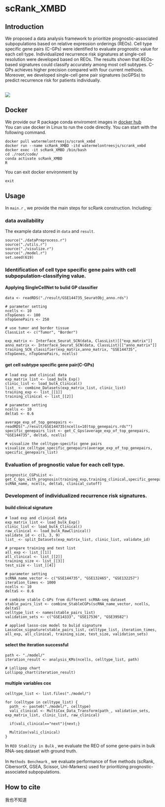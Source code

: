 # scRank_XMBD
## Introduction
We proposed a data analysis framework to prioritize prognostic-associated subpopulations based on relative expression orderings (REOs). Cell type specific gene pairs (C-GPs) were identified to evaluate prognostic value for each cell type. Individualized recurrence risk signatures at single-cell resolution were developed based on REOs. The results shown that REOs-based signatures could classify accurately among most cell subtypes. C-GPs achieves higher precision compared with four current methods. Moreover, we developed single-cell gene pair signatures (scGPSs) to predict recurrence risk for patients individually.<br>
<br>

![](https://github.com/Lin-Yux/scRank_XMBD/blob/non-master/workflow.png)
## Docker
We provide our R package conda enviroment images in [docker hub](https://hub.docker.com/)<br>
You can use docker in Linux to run the code directly. You can start with the following command.<br>
```
docker pull watermelontreesjs/scrank_xmbd
docker run --name scRank_XMBD -itd watermelontreesjs/scrank_xmbd
docker exec -it scRank_XMBD /bin/bash
cd ./root/code/
conda activate scRank_XMBD
R
```
You can exit docker environment by 
```
exit
```
## Usage
In ```main.r``` , we provide the main steps for scRank construction. Including:<br>
### data availability
The example data stored in ```data``` and ```result```.<br>
```
source("./dataPreprocess.r")
source("./utils.r")
source("./visulize.r")
source("./model.r")
set.seed(619)
```
### Identification of cell type specific gene pairs with cell subpopulation-classifying value.
#### Applying SingleCellNet to bulid GP classifier
```
data <- readRDS("./result/GSE144735_SeuratObj_anno.rds")

# parameter setting 
ncells <- 10
nTopGenes <- 100
nTopGenePairs <- 250

# use tumor and border tissue
ClassList <- c("Tumor", "Border")

exp_matrix <- Interface_Seurat_SCN(data, ClassList)[["exp_matrix"]]
anno_matrix <- Interface_Seurat_SCN(data, ClassList)[["anno_matrix"]]
training_SCN_classifier(exp_matrix,anno_matrix, "GSE144735", nTopGenes, nTopGenePairs, ncells)
```
#### get cell subtype specific gene pair(C-GPs)
```
# load exp and clinical data
exp_matrix_list <- load_bulk_Exp()
clinic_list <- load_bulk_Clinical()
list_ <- combine_Datasets(exp_matrix_list, clinic_list)
training_exp <- list_[[1]]
training_clinical <- list_[[2]]

# parameter setting 
ncells <- 10
deltaS <- 0.6

average_exp_of_top_genepairs <- readRDS("./result/GSE144735(ncells=10)top_genepairs.rds"")
specific_genepairs_list <- get_C_Gps(average_exp_of_top_genepairs, "GSE144735", deltaS, ncells)

# visualize the celltype-specific gene pairs
visualize_celltype_specific_genepairs(average_exp_of_top_genepairs, specific_genepairs_list)
```
### Evaluation of prognostic value for each cell type.
```
prognostic_CGPsList <- get_C_Gps_with_prognosis(training_exp,training_clinical,specific_genepairs_list, scRNA_name, ncells, deltaS, clinical_cutoff)
```
### Development of individualized recurrence risk signatures.
#### build clinical signature
```
# load exp and clinical data
exp_matrix_list <- load_bulk_Exp()
clinic_list <- load_bulk_Clinical()
raw_clinical <- load_bulk_RawClinical()
validate_id <- c(1, 3, 9)
list_ <- split_Datasets(exp_matrix_list, clinic_list, validate_id)

# prepare training and test list
all_exp <- list_[[1]]
all_clinical <- list_[[2]]
training_size <- list_[[3]]
test_size <- list_[[4]]

# parameter setting 
scRNA_name_vector <- c("GSE144735", "GSE132465", "GSE132257")
iteration_times <- 1000
ncells <- 10
deltaS <- 0.6

# combine stable C-GPs from different scRNA-seq dataset
stable_pairs_list <- combine_StableCGPs(scRNA_name_vector, ncells, deltaS)
celltype_list <- names(stable_pairs_list)
validation_sets <- c("GSE14333", "GSE17536", "GSE39582")

# applied lasso-cox model to bulid signature
LassoCox_signature(stable_pairs_list, celltype_list, iteration_times, all_exp, all_clinical, training_size, test_size, validation_sets)
```
#### select the iteration successful
```
path <- "./model/"
iteration_result <- analysis_KMs(ncells, celltype_list, path)

# Lollipop chart
Lollipop_chart(iteration_result)
```
#### multiple variables cox
```
celltype_list <- list.files("./model/")

for (celltype in celltype_list) {
  path_ <- paste0("./model/", celltype)
  vali_clinical <- MultiCox_Data_Transform(path_, validation_sets, exp_matrix_list, clinic_list, raw_clinical)
 
  if(vali_clinical=="next"){next;}

  MultiCox(vali_clinical)
}
```
In ```REO Stablity in Bulk``` , we evaluate the REO of some gene-pairs in bulk RNA-seq dataset with ground truth.<br>
<br>
In ```Methods Benchmark``` , we evaluate performance of five methods (scRank, CibersortX, GSEA, Scissor, Uni-Markers) used for prioritizing prognostic-associated subpopulations.<br>

## How to cite
我也不知道
